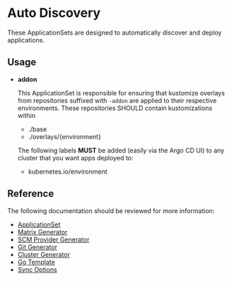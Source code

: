 # Auto Discovery

These ApplicationSets are designed to automatically discover and deploy applications.

## Usage

- **addon**

  This ApplicationSet is responsible for ensuring that kustomize overlays from repositories suffixed with `-addon` are applied to their respective environments. These repositories SHOULD contain kustomizations within

  - ./base
  - ./overlays/{environment}

  The following labels **MUST** be added (easily via the Argo CD UI) to any cluster that you want apps deployed to:

  - kubernetes.io/environment

## Reference

The following documentation should be reviewed for more information:

- [ApplicationSet](https://argo-cd.readthedocs.io/en/latest/operator-manual/applicationset/)
- [Matrix Generator](https://argo-cd.readthedocs.io/en/latest/operator-manual/applicationset/Generators-Matrix/)
- [SCM Provider Generator](https://argo-cd.readthedocs.io/en/latest/operator-manual/applicationset/Generators-SCM-Provider/)
- [Git Generator](https://argo-cd.readthedocs.io/en/latest/operator-manual/applicationset/Generators-Git/)
- [Cluster Generator](https://argo-cd.readthedocs.io/en/latest/operator-manual/applicationset/Generators-Cluster/)
- [Go Template](https://argo-cd.readthedocs.io/en/latest/operator-manual/applicationset/GoTemplate/)
- [Sync Options](https://argo-cd.readthedocs.io/en/latest/user-guide/sync-options/)
